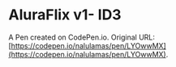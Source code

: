 # AluraFlix v1- ID3

A Pen created on CodePen.io. Original URL: [https://codepen.io/nalulamas/pen/LYOwwMX](https://codepen.io/nalulamas/pen/LYOwwMX).


